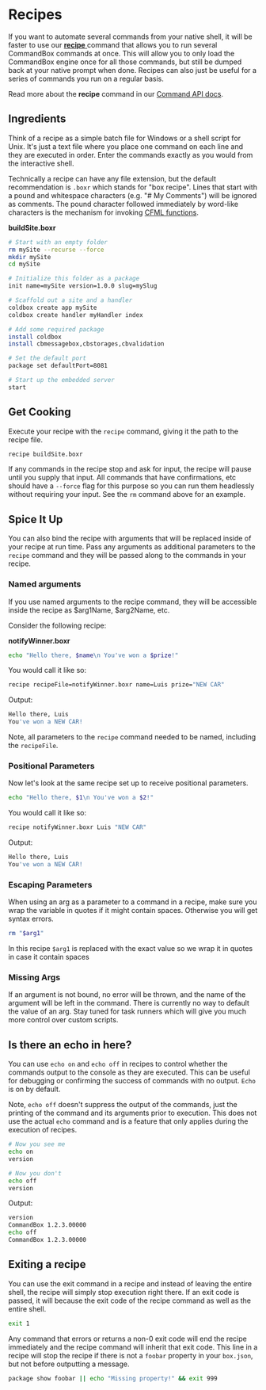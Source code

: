 # Recipes

If you want to automate several commands from your native shell, it will be faster to use our [**recipe** ](https://apidocs.ortussolutions.com/commandbox/current/index.html?commandbox/system/modules_app/system-commands/commands/recipe.html)command that allows you to run several CommandBox commands at once. This will allow you to only load the CommandBox engine once for all those commands, but still be dumped back at your native prompt when done. Recipes can also just be useful for a series of commands you run on a regular basis.

Read more about the **recipe** command in our [Command API docs](https://apidocs.ortussolutions.com/commandbox/current/index.html?commandbox/system/modules_app/system-commands/commands/recipe.html).

## Ingredients

Think of a recipe as a simple batch file for Windows or a shell script for Unix. It's just a text file where you place one command on each line and they are executed in order. Enter the commands exactly as you would from the interactive shell.

Technically a recipe can have any file extension, but the default recommendation is `.boxr` which stands for "box recipe". Lines that start with a pound and whitespace characters \(e.g. "\# My Comments"\) will be ignored as comments. The pound character followed immediately by word-like characters is the mechanism for invoking [CFML functions](cfml-functions.md).

**buildSite.boxr**

```bash
# Start with an empty folder
rm mySite --recurse --force
mkdir mySite
cd mySite

# Initialize this folder as a package
init name=mySite version=1.0.0 slug=mySlug

# Scaffold out a site and a handler
coldbox create app mySite
coldbox create handler myHandler index

# Add some required package
install coldbox
install cbmessagebox,cbstorages,cbvalidation

# Set the default port
package set defaultPort=8081

# Start up the embedded server
start
```

## Get Cooking

Execute your recipe with the `recipe` command, giving it the path to the recipe file.

```bash
recipe buildSite.boxr
```

If any commands in the recipe stop and ask for input, the recipe will pause until you supply that input. All commands that have confirmations, etc should have a `--force` flag for this purpose so you can run them headlessly without requiring your input. See the `rm` command above for an example.

## Spice It Up

You can also bind the recipe with arguments that will be replaced inside of your recipe at run time. Pass any arguments as additional parameters to the `recipe` command and they will be passed along to the commands in your recipe.

### Named arguments

If you use named arguments to the recipe command, they will be accessible inside the recipe as $arg1Name, $arg2Name, etc.

Consider the following recipe:

**notifyWinner.boxr**

```bash
echo "Hello there, $name\n You've won a $prize!"
```

You would call it like so:

```bash
recipe recipeFile=notifyWinner.boxr name=Luis prize="NEW CAR"
```

Output:

```bash
Hello there, Luis
You've won a NEW CAR!
```

Note, all parameters to the `recipe` command needed to be named, including the `recipeFile`.

### Positional Parameters

Now let's look at the same recipe set up to receive positional parameters.

```bash
echo "Hello there, $1\n You've won a $2!"
```

You would call it like so:

```bash
recipe notifyWinner.boxr Luis "NEW CAR"
```

Output:

```bash
Hello there, Luis
You've won a NEW CAR!
```

### Escaping Parameters

When using an arg as a parameter to a command in a recipe, make sure you wrap the variable in quotes if it might contain spaces. Otherwise you will get syntax errors.

```bash
rm "$arg1"
```

In this recipe `$arg1` is replaced with the exact value so we wrap it in quotes in case it contain spaces

### Missing Args

If an argument is not bound, no error will be thrown, and the name of the argument will be left in the command. There is currently no way to default the value of an arg. Stay tuned for task runners which will give you much more control over custom scripts.

## Is there an echo in here?

You can use `echo on` and `echo off` in recipes to control whether the commands output to the console as they are executed. This can be useful for debugging or confirming the success of commands with no output. `Echo` is on by default.

Note, `echo off` doesn't suppress the output of the commands, just the printing of the command and its arguments prior to execution. This does not use the actual `echo` command and is a feature that only applies during the execution of recipes.

```bash
# Now you see me
echo on
version

# Now you don't
echo off
version
```

Output:

```bash
version
CommandBox 1.2.3.00000
echo off
CommandBox 1.2.3.00000
```

## Exiting a recipe

You can use the exit command in a recipe and instead of leaving the entire shell, the recipe will simply stop execution right there. If an exit code is passed, it will because the exit code of the recipe command as well as the entire shell.

```bash
exit 1
```

Any command that errors or returns a non-0 exit code will end the recipe immediately and the recipe command will inherit that exit code. This line in a recipe will stop the recipe if there is not a `foobar` property in your `box.json`, but not before outputting a message.

```bash
package show foobar || echo "Missing property!" && exit 999
```


